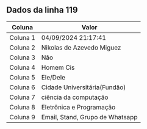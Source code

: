 ## Dados da linha 119

| Coluna | Valor |
|--------|-------|
| Coluna 1 | 04/09/2024 21:17:41 |
| Coluna 2 | Nikolas de Azevedo Miguez |
| Coluna 3 | Não |
| Coluna 4 | Homem Cis |
| Coluna 5 | Ele/Dele |
| Coluna 6 | Cidade Universitária(Fundão) |
| Coluna 7 | ciência da computação |
| Coluna 8 | Eletrônica e Programação |
| Coluna 9 | Email, Stand, Grupo de Whatsapp |
